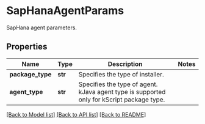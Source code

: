 # SapHanaAgentParams

SapHana agent parameters.

## Properties
Name | Type | Description | Notes
------------ | ------------- | ------------- | -------------
**package_type** | **str** | Specifies the type of installer. | 
**agent_type** | **str** | Specifies the type of agent. kJava agent type is supported only for kScript package type. | 

[[Back to Model list]](../README.md#documentation-for-models) [[Back to API list]](../README.md#documentation-for-api-endpoints) [[Back to README]](../README.md)



